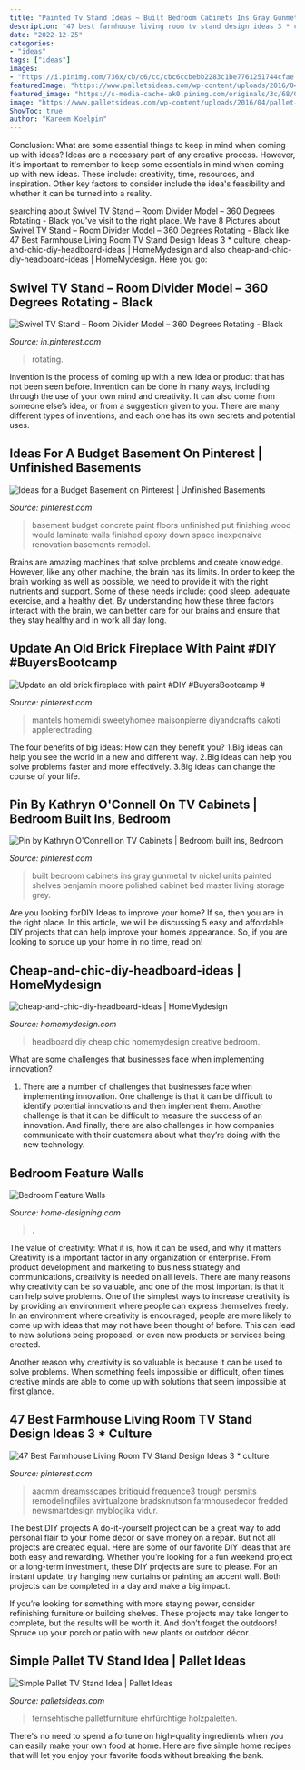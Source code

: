 ```yaml
---
title: "Painted Tv Stand Ideas ~ Built Bedroom Cabinets Ins Gray Gunmetal Tv Nickel Units Painted Shelves Benjamin Moore Polished Cabinet Bed Master Living Storage Grey"
description: "47 best farmhouse living room tv stand design ideas 3 * culture"
date: "2022-12-25"
categories:
- "ideas"
tags: ["ideas"]
images:
- "https://i.pinimg.com/736x/cb/c6/cc/cbc6ccbebb2283c1be7761251744cfae.jpg"
featuredImage: "https://www.palletsideas.com/wp-content/uploads/2016/04/pallet-made-tv-stand-1.jpg"
featured_image: "https://s-media-cache-ak0.pinimg.com/originals/3c/68/04/3c6804aa4af1c55856463a654d1735fd.jpg"
image: "https://www.palletsideas.com/wp-content/uploads/2016/04/pallet-made-tv-stand-1.jpg"
ShowToc: true
author: "Kareem Koelpin"
---
```



Conclusion: What are some essential things to keep in mind when coming up with ideas?
Ideas are a necessary part of any creative process. However, it's important to remember to keep some essentials in mind when coming up with new ideas. These include: creativity, time, resources, and inspiration. Other key factors to consider include the idea's feasibility and whether it can be turned into a reality.

	

		
searching about Swivel TV Stand – Room Divider Model – 360 Degrees Rotating - Black you've visit to the right place. We have 8 Pictures about Swivel TV Stand – Room Divider Model – 360 Degrees Rotating - Black like 47 Best Farmhouse Living Room TV Stand Design Ideas 3 * culture, cheap-and-chic-diy-headboard-ideas | HomeMydesign and also cheap-and-chic-diy-headboard-ideas | HomeMydesign. Here you go:
		
    
## Swivel TV Stand – Room Divider Model – 360 Degrees Rotating - Black

<img loading=lazy src="https://i.pinimg.com/736x/18/1f/08/181f0826ae3223df37d0b898ca482c87.jpg" onerror="this.onerror=null;this.src='https://tse2.mm.bing.net/th?id=OIP.zqelM9MHcKYgT1O4gPSaGAHaKe&amp;pid=15.1';" alt="Swivel TV Stand – Room Divider Model – 360 Degrees Rotating - Black">

_Source: in.pinterest.com_

>rotating. 

	

Invention is the process of coming up with a new idea or product that has not been seen before. Invention can be done in many ways, including through the use of your own mind and creativity. It can also come from someone else’s idea, or from a suggestion given to you. There are many different types of inventions, and each one has its own secrets and potential uses.

    
## Ideas For A Budget Basement On Pinterest | Unfinished Basements

<img loading=lazy src="https://s-media-cache-ak0.pinimg.com/originals/3c/68/04/3c6804aa4af1c55856463a654d1735fd.jpg" onerror="this.onerror=null;this.src='https://tse1.mm.bing.net/th?id=OIP.mNkpRhi9vmInMDxzzTkufQAAAA&amp;pid=15.1';" alt="Ideas for a Budget Basement on Pinterest | Unfinished Basements">

_Source: pinterest.com_

>basement budget concrete paint floors unfinished put finishing wood would laminate walls finished epoxy down space inexpensive renovation basements remodel. 

	

Brains are amazing machines that solve problems and create knowledge. However, like any other machine, the brain has its limits. In order to keep the brain working as well as possible, we need to provide it with the right nutrients and support. Some of these needs include: good sleep, adequate exercise, and a healthy diet. By understanding how these three factors interact with the brain, we can better care for our brains and ensure that they stay healthy and in work all day long.

    
## Update An Old Brick Fireplace With Paint #DIY #BuyersBootcamp #

<img loading=lazy src="https://i.pinimg.com/736x/cb/c6/cc/cbc6ccbebb2283c1be7761251744cfae.jpg" onerror="this.onerror=null;this.src='https://tse3.mm.bing.net/th?id=OIP.u-aXnOTeeziioouPmQH4DwHaLM&amp;pid=15.1';" alt="Update an old brick fireplace with paint #DIY #BuyersBootcamp #">

_Source: pinterest.com_

>mantels homemidi sweetyhomee maisonpierre diyandcrafts cakoti appleredtrading. 

	

The four benefits of big ideas: How can they benefit you?
1.Big ideas can help you see the world in a new and different way.
2.Big ideas can help you solve problems faster and more effectively.
3.Big ideas can change the course of your life.

    
## Pin By Kathryn O&#039;Connell On TV Cabinets | Bedroom Built Ins, Bedroom

<img loading=lazy src="https://i.pinimg.com/736x/4a/e5/62/4ae562109ddf2cd1f26ab173dd4e9f2d--bedroom-built-ins-gray-bedroom.jpg" onerror="this.onerror=null;this.src='https://tse1.mm.bing.net/th?id=OIP.WuV0OSqroLl1wVb6PhFWiwHaE7&amp;pid=15.1';" alt="Pin by Kathryn O&#039;Connell on TV Cabinets | Bedroom built ins, Bedroom">

_Source: pinterest.com_

>built bedroom cabinets ins gray gunmetal tv nickel units painted shelves benjamin moore polished cabinet bed master living storage grey. 

	

Are you looking forDIY Ideas to improve your home? If so, then you are in the right place. In this article, we will be discussing 5 easy and affordable DIY projects that can help improve your home’s appearance. So, if you are looking to spruce up your home in no time, read on!

    
## Cheap-and-chic-diy-headboard-ideas | HomeMydesign

<img loading=lazy src="https://homemydesign.com/wp-content/uploads/2014/06/cheap-and-chic-diy-headboard-ideas.jpg" onerror="this.onerror=null;this.src='https://tse3.mm.bing.net/th?id=OIP.pB0S3GJDf2xR-sDTMhRxYwHaJ4&amp;pid=15.1';" alt="cheap-and-chic-diy-headboard-ideas | HomeMydesign">

_Source: homemydesign.com_

>headboard diy cheap chic homemydesign creative bedroom. 

	

What are some challenges that businesses face when implementing innovation?
1. There are a number of challenges that businesses face when implementing innovation. One challenge is that it can be difficult to identify potential innovations and then implement them. Another challenge is that it can be difficult to measure the success of an innovation. And finally, there are also challenges in how companies communicate with their customers about what they’re doing with the new technology.

    
## Bedroom Feature Walls

<img loading=lazy src="http://cdn.home-designing.com/wp-content/uploads/2012/03/teal-white-tv-entertainment-unit.jpeg" onerror="this.onerror=null;this.src='https://tse2.mm.bing.net/th?id=OIP.lSA6SCGjBLt__X3axaAJlQHaEm&amp;pid=15.1';" alt="Bedroom Feature Walls">

_Source: home-designing.com_

>. 

	

The value of creativity: What it is, how it can be used, and why it matters
Creativity is a important factor in any organization or enterprise. From product development and marketing to business strategy and communications, creativity is needed on all levels. There are many reasons why creativity can be so valuable, and one of the most important is that it can help solve problems.
One of the simplest ways to increase creativity is by providing an environment where people can express themselves freely. In an environment where creativity is encouraged, people are more likely to come up with ideas that may not have been thought of before. This can lead to new solutions being proposed, or even new products or services being created.

Another reason why creativity is so valuable is because it can be used to solve problems. When something feels impossible or difficult, often times creative minds are able to come up with solutions that seem impossible at first glance.

    
## 47 Best Farmhouse Living Room TV Stand Design Ideas 3 * Culture

<img loading=lazy src="https://i.pinimg.com/736x/e4/98/34/e4983404e90b3e9c8efb6765c68d2daf.jpg" onerror="this.onerror=null;this.src='https://tse2.mm.bing.net/th?id=OIP.HrmdrwlgRb1HzOYrB_eY4wHaJ3&amp;pid=15.1';" alt="47 Best Farmhouse Living Room TV Stand Design Ideas 3 * culture">

_Source: pinterest.com_

>aacmm dreamsscapes britiquid frequence3 trough persmits remodelingfiles avirtualzone bradsknutson farmhousedecor fredded newsmartdesign myblogika vidur. 

	

The best DIY projects
A do-it-yourself project can be a great way to add personal flair to your home décor or save money on a repair. But not all projects are created equal. Here are some of our favorite DIY ideas that are both easy and rewarding.
Whether you’re looking for a fun weekend project or a long-term investment, these DIY projects are sure to please. For an instant update, try hanging new curtains or painting an accent wall. Both projects can be completed in a day and make a big impact.

If you’re looking for something with more staying power, consider refinishing furniture or building shelves. These projects may take longer to complete, but the results will be worth it. And don’t forget the outdoors! Spruce up your porch or patio with new plants or outdoor décor.

    
## Simple Pallet TV Stand Idea | Pallet Ideas

<img loading=lazy src="https://www.palletsideas.com/wp-content/uploads/2016/04/pallet-made-tv-stand-1.jpg" onerror="this.onerror=null;this.src='https://tse3.mm.bing.net/th?id=OIP.7CMbdAO_tBwaQC5dI59GkAHaJ4&amp;pid=15.1';" alt="Simple Pallet TV Stand Idea | Pallet Ideas">

_Source: palletsideas.com_

>fernsehtische palletfurniture ehrfürchtige holzpaletten. 

	

There's no need to spend a fortune on high-quality ingredients when you can easily make your own food at home. Here are five simple home recipes that will let you enjoy your favorite foods without breaking the bank.

